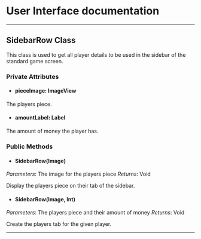 # User Interface documentation
---

## SidebarRow Class

This class is used to get all player details to be used in the sidebar of the standard game screen. 

### Private Attributes 
- #### pieceImage: ImageView
The players piece.
- #### amountLabel: Label
The amount of money the player has.
### Public Methods 
- #### SidebarRow(Image)
*Parameters*: The image for the players piece 
*Returns*: Void

Display the players piece on their tab of the sidebar.

- #### SidebarRow(Image, Int)
*Parameters*: The players piece and their amount of money 
*Returns*: Void

Create the players tab for the given player. 

---